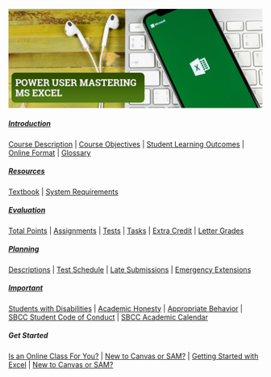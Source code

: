 ![Power-USER-Mastering-MS-Excel-Banner.jpg](/images/Power-USER-Mastering-MS-Excel-Banner.jpg)

##### <a href="https://philcarter.github.io/COMP-109-Syllabus/introduction.html">Introduction</a>
<a href="https://philcarter.github.io/COMP-109-Syllabus/introduction.html#course-description">Course Description</a> | 
<a href="https://philcarter.github.io/COMP-109-Syllabus/introduction.html#course-objectives">Course Objectives</a> | 
<a href="https://philcarter.github.io/COMP-109-Syllabus/introduction.html#student-learning-outcomes">Student Learning Outcomes</a> | 
<a href="https://philcarter.github.io/COMP-109-Syllabus/introduction.html#online-format">Online Format</a> | 
<a href="https://philcarter.github.io/COMP-109-Syllabus/introduction.html#glossary">Glossary</a>
##### <a href="https://philcarter.github.io/COMP-109-Syllabus/resources.html">Resources</a>
<a href="https://philcarter.github.io/COMP-109-Syllabus/resources.html#textbook">Textbook</a> | 
<a href="https://philcarter.github.io/COMP-109-Syllabus/resources.html#system-requirements">System Requirements</a>
##### <a href="https://philcarter.github.io/COMP-109-Syllabus/evaluation.html">Evaluation</a>
<a href="https://philcarter.github.io/COMP-109-Syllabus/evaluation.html#total-points">Total Points</a> | 
<a href="https://philcarter.github.io/COMP-109-Syllabus/evaluation.html#assignments">Assignments</a> | 
<a href="https://philcarter.github.io/COMP-109-Syllabus/evaluation.html#tests)">Tests</a> |
<a href="https://philcarter.github.io/COMP-109-Syllabus/evaluation.html#Orientation">Tasks</a> | 
<a href="https://philcarter.github.io/COMP-109-Syllabus/evaluation.html#extra-credit">Extra Credit</a> | 
<a href="https://philcarter.github.io/COMP-109-Syllabus/evaluation.html#course-grade-scale">Letter Grades</a>
##### <a href="https://philcarter.github.io/COMP-109-Syllabus/planning.html">Planning</a>
<a href="https://philcarter.github.io/COMP-109-Syllabus/planning.html#assignment-descriptions">Descriptions</a> | 
<a href="https://philcarter.github.io/COMP-109-Syllabus/planning.html#test-schedule">Test Schedule</a> | 
<a href="https://philcarter.github.io/COMP-109-Syllabus/planning.html#late-submissions">Late Submissions</a> | 
<a href="https://philcarter.github.io/COMP-109-Syllabus/planning.html#emergency-extensions">Emergency Extensions</a>
##### <a href="https://philcarter.github.io/COMP-109-Syllabus/important.html">Important</a>
<a href="https://philcarter.github.io/COMP-109-Syllabus/important.html#students-with-disabilities">Students with Disabilities</a> | 
<a href="https://philcarter.github.io/COMP-109-Syllabus/important.html#academic-honesty">Academic Honesty</a> | 
<a href="https://philcarter.github.io/COMP-109-Syllabus/important.html#appropriate-behavior">Appropriate Behavior</a> | 
<a href="http://www.sbcc.edu/security/standards_of_conduct.php">SBCC Student Code of Conduct</a> | 
<a href="https://www.sbcc.edu/calendar/">SBCC Academic Calendar</a>
##### Get Started
<a href="http://www.sbcc.edu/distanceeducation/distanceedorientation.php">Is an Online Class For You?</a> |
<a href="https://canvas.sbcc.edu/courses/33499/modules#module_130896">New to Canvas or SAM?</a> |
<a href="https://canvas.sbcc.edu/courses/33499/modules#module_124518">Getting Started with Excel</a> |
<a href="https://canvas.sbcc.edu/courses/33499/discussion_topics/292342">New to Canvas or SAM?</a>
